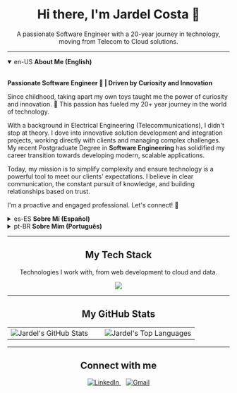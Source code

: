 <!-- 
  Senior Dev here! This is the updated code for your profile. 
-->

<!-- Section: Header and Introduction -->
<div align="center">
  <h1>Hi there, I'm Jardel Costa 👋</h1>
  <p>
    A passionate Software Engineer with a 20-year journey in technology, moving from Telecom to Cloud solutions.
  </p>
</div>

---

<!-- Section: Multi-language Bio -->
<div>
  <details open>
    <summary>en-US <strong>About Me (English)</strong></summary>
    <br>
    <p>
      <strong>Passionate Software Engineer 🚀 | Driven by Curiosity and Innovation</strong>
    </p>
    <p>
      Since childhood, taking apart my own toys taught me the power of curiosity and innovation. 🔧 This passion has fueled my 20+ year journey in the world of technology.
    </p>
    <p>
      With a background in Electrical Engineering (Telecommunications), I didn't stop at theory. I dove into innovative solution development and integration projects, working directly with clients and managing complex challenges. My recent Postgraduate Degree in <strong>Software Engineering</strong> has solidified my career transition towards developing modern, scalable applications.
    </p>
    <p>
      Today, my mission is to simplify complexity and ensure technology is a powerful tool to meet our clients' expectations. I believe in clear communication, the constant pursuit of knowledge, and building relationships based on trust.
    </p>
    <p>I'm a proactive and engaged professional. Let's connect! 🤝</p>
  </details>

  <details>
    <summary>es-ES <strong>Sobre Mí (Español)</strong></summary>
    <br>
    <p>
      <strong>Ingeniero Apasionado por la Tecnología 🚀 | Impulsado por la Curiosidad y la Innovación</strong>
    </p>
    <p>
      Desde niño, desmontar mis propios juguetes me enseñó el poder de la curiosidad y la innovación. 🔧 Esa pasión me ha impulsado en una trayectoria de más de 20 años en el mundo de la tecnología.
    </p>
    <p>
      Graduado en Ingeniería Eléctrica con énfasis en Telecomunicaciones, no me limité a la teoría. Me sumergí en proyectos de desarrollo e integración de soluciones innovadoras, conectando directamente con clientes y gestionando proyectos complejos. Mi reciente Posgrado en <strong>Ingeniería de Software</strong> ha consolidado mi transición profesional hacia el desarrollo de aplicaciones modernas y escalables.
    </p>
    <p>
      Actualmente, mi misión es simplificar lo complejo y garantizar que la tecnología sea una herramienta poderosa para alcanzar las expectativas de nuestros clientes. Creo en el poder de la comunicación clara, la búsqueda constante de conocimiento y la construcción de relaciones de confianza.
    </p>
    <p>Soy un profesional comprometido y proactivo. ¡Conectemos! 🤝</p>
  </details>

  <details> <!-- The 'open' attribute makes the Portuguese bio visible by default -->
    <summary>pt-BR <strong>Sobre Mim (Português)</strong></summary>
    <br>
    <p>
      <strong>Engenheiro Apaixonado por Tecnologia 🚀 | Movido pela Curiosidade e Inovação</strong>
    </p>
    <p>
      Desde criança, desmontar meus próprios brinquedos me ensinou o poder da curiosidade e da inovação. 🔧 Essa paixão me impulsionou em uma jornada de mais de 20 anos no mundo da tecnologia.
    </p>
    <p>
      Formado em Engenharia Elétrica com ênfase em Telecomunicações, não me limitei à teoria. Mergulhei em projetos de desenvolvimento e integração de soluções inovadoras, na conexão direta com clientes e na gestão de projetos complexos. Minha recente Pós-Graduação em <strong>Engenharia de Software</strong> consolidou minha transição para o desenvolvimento de aplicações modernas e escaláveis.
    </p>
    <p>
      Atualmente, minha missão é simplificar o complexo e garantir que a tecnologia seja uma ferramenta poderosa para alcançar a expectativa dos nossos clientes. Acredito no poder da comunicação clara, na busca constante por conhecimento e na construção de relações de confiança.
    </p>
    <p>Sou um profissional engajado e proativo. Vamos conectar! 🤝</p>
  </details>
</div>

---

<!-- Section: Tech Stack -->
<div align="center">
  <h2>My Tech Stack</h2>
  <p>Technologies I work with, from web development to cloud and data.</p>
  
  <p>
    <a href="https://skillicons.dev">
      <!-- Icons updated based on your CV's certifications and modern dev practices -->
      <img src="https://skillicons.dev/icons?i=ts,js,react,nextjs,nodejs,nestjs,tailwind,html,css,aws,gcp,docker,git,github,linux,postman,prisma,postgres,mongodb,redis,kafka,databricks" />
    </a>
  </p>
</div>

---

<!-- Section: GitHub Stats -->
<div align="center">
  <h2>My GitHub Stats</h2>
  
  <table>
    <tr valign="top">
      <td width="50%">
        <img src="https://github-readme-stats.vercel.app/api?username=jardel-costa&show_icons=true&theme=dracula&include_all_commits=true&count_private=true" alt="Jardel's GitHub Stats"/>
      </td>
      <td width="50%">
        <img src="https://github-readme-stats.vercel.app/api/top-langs/?username=jardel-costa&layout=compact&langs_count=7&theme=dracula" alt="Jardel's Top Languages"/>
      </td>
    </tr>
  </table>
</div>

---

<!-- Section: Connect with me -->
<div align="center">
  <h2>Connect with me</h2>
  <p>
    <a href="https://www.linkedin.com/in/costajardel/" target="_blank">
      <img src="https://img.shields.io/badge/LinkedIn-0077B5?style=for-the-badge&logo=linkedin&logoColor=white" alt="LinkedIn">
    </a>
    &nbsp;&nbsp; <!-- Space between badges -->
    <a href="mailto:jardel.costa@ngntelecom.com.br">
      <img src="https://img.shields.io/badge/Gmail-D14836?style=for-the-badge&logo=gmail&logoColor=white" alt="Gmail">
    </a>
  </p>
</div>
